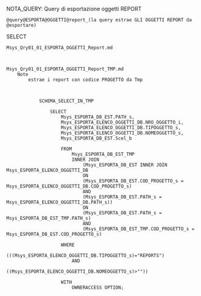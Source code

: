 NOTA_QUERY:
	Query di esportazione oggetti REPORT

	@query@ESPORTA@OGGETTI@report_(la query estrae GLI OGGETTI REPORT da @esportare)

SELECT

	Msys_Qry01_01_ESPORTA_OGGETTI_Report.md



	Msys_Qry01_01_ESPORTA_OGGETTI_Report_TMP.md
		Note
			estrae i report con codice PROGETTO da Tmp



				SCHEMA_SELECT_IN_TMP
		
					SELECT 
						Msys_ESPORTA_DB_EST.PATH_s, 
						Msys_ESPORTA_ELENCO_OGGETTI_DB.NRO_OGGETTO_i, 
						Msys_ESPORTA_ELENCO_OGGETTI_DB.TIPOGGETTO_s, 
						Msys_ESPORTA_ELENCO_OGGETTI_DB.NOMEOGGETTO_s, 
						Msys_ESPORTA_DB_EST.Scel_b

						FROM 
							Msys_ESPORTA_DB_EST_TMP 
							INNER JOIN 
								(Msys_ESPORTA_DB_EST INNER JOIN Msys_ESPORTA_ELENCO_OGGETTI_DB 
								ON 
								(Msys_ESPORTA_DB_EST.COD_PROGETTO_s = Msys_ESPORTA_ELENCO_OGGETTI_DB.COD_PROGETTO_s) 
								AND 
								(Msys_ESPORTA_DB_EST.PATH_s = Msys_ESPORTA_ELENCO_OGGETTI_DB.PATH_s)) 
								ON 
								(Msys_ESPORTA_DB_EST.PATH_s = Msys_ESPORTA_DB_EST_TMP.PATH_s) 
								AND 
								(Msys_ESPORTA_DB_EST_TMP.COD_PROGETTO_s = Msys_ESPORTA_DB_EST.COD_PROGETTO_s)

						WHERE 
								(((Msys_ESPORTA_ELENCO_OGGETTI_DB.TIPOGGETTO_s)="REPORTS") 
							AND 
								((Msys_ESPORTA_ELENCO_OGGETTI_DB.NOMEOGGETTO_s)>""))

						WITH 
							OWNERACCESS OPTION;